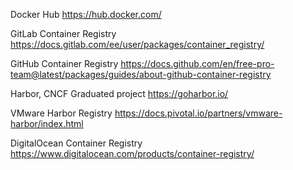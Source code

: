 Docker Hub https://hub.docker.com/

GitLab Container Registry https://docs.gitlab.com/ee/user/packages/container_registry/

GitHub Container Registry https://docs.github.com/en/free-pro-team@latest/packages/guides/about-github-container-registry

Harbor, CNCF Graduated project https://goharbor.io/

VMware Harbor Registry https://docs.pivotal.io/partners/vmware-harbor/index.html

DigitalOcean Container Registry https://www.digitalocean.com/products/container-registry/
